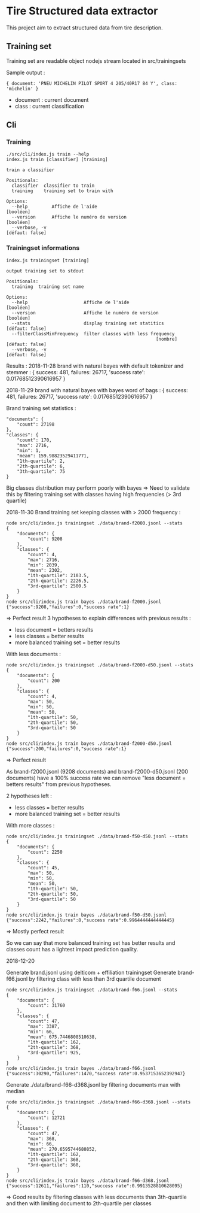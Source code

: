 # Tire Structured data extractor

This project aim to extract structured data from tire description.

## Training set

Training set are readable object nodejs stream located in src/trainingsets

Sample output :
```
{ document: 'PNEU MICHELIN PILOT SPORT 4 205/40R17 84 Y', class: 'michelin' }
```

 * document : current document
 * class : current classification


## Cli

### Training
```
./src/cli/index.js train --help
index.js train [classifier] [training]

train a classifier

Positionals:
  classifier  classifier to train
  training    training set to train with

Options:
  --help         Affiche de l'aide                                     [booléen]
  --version      Affiche le numéro de version                          [booléen]
  --verbose, -v                                                  [défaut: false]
```

### Trainingset informations
```
index.js trainingset [training]

output training set to stdout

Positionals:
  training  training set name

Options:
  --help                     Affiche de l'aide                         [booléen]
  --version                  Affiche le numéro de version              [booléen]
  --stats                    display training set statitics      [défaut: false]
  --filterClassMinFrequency  filter classes with less frequency
                                                        [nombre] [défaut: false]
  --verbose, -v                                                  [défaut: false]
```

Results :
2018-11-28 brand with natural bayes with default tokenizer and stemmer :
{ success: 481,
  failures: 26717,
  'success rate': 0.01768512390616957 }

2018-11-29 brand with natural bayes with bayes word of bags :
{ success: 481,
  failures: 26717,
  'success rate': 0.01768512390616957 }

Brand training set statistics : 
```
"documents": {
    "count": 27198
},
"classes": {
    "count": 170,
    "max": 2716,
    "min": 1,
    "mean": 159.98823529411771,
    "1th-quartile": 2,
    "2th-quartile": 6,
    "3th-quartile": 75
}    
```
Big classes distribution may perform poorly with bayes => Need to validate this by filtering training set with
classes having high frequencies (> 3rd quartile) 

2018-11-30
Brand training set keeping classes with > 2000 frequency :
```
node src/cli/index.js trainingset ./data/brand-f2000.jsonl --stats
{
    "documents": {
        "count": 9208
    },
    "classes": {
        "count": 4,
        "max": 2716,
        "min": 2039,
        "mean": 2302,
        "1th-quartile": 2103.5,
        "2th-quartile": 2226.5,
        "3rd-quartile": 2500.5
    }
}
node src/cli/index.js train bayes ./data/brand-f2000.jsonl
{"success":9208,"failures":0,"success rate":1}
```
=> Perfect result
3 hypotheses to explain differences with previous results :
 * less document = betters results
 * less classes = better results
 * more balanced training set = better results

With  less documents : 
```
node src/cli/index.js trainingset ./data/brand-f2000-d50.jsonl --stats
{
    "documents": {
        "count": 200
    },
    "classes": {
        "count": 4,
        "max": 50,
        "min": 50,
        "mean": 50,
        "1th-quartile": 50,
        "2th-quartile": 50,
        "3rd-quartile": 50
    }
}
node src/cli/index.js train bayes ./data/brand-f2000-d50.jsonl 
{"success":200,"failures":0,"success rate":1}
```
=> Perfect result

As brand-f2000.jsonl (9208 documents) and brand-f2000-d50.jsonl (200 documents) have a 100% success rate we can remove "less document = betters results" from previous hypotheses.  

2 hypotheses left :
 * less classes = better results
 * more balanced training set = better results

With more classes :
```
node src/cli/index.js trainingset ./data/brand-f50-d50.jsonl --stats
{
    "documents": {
        "count": 2250
    },
    "classes": {
        "count": 45,
        "max": 50,
        "min": 50,
        "mean": 50,
        "1th-quartile": 50,
        "2th-quartile": 50,
        "3rd-quartile": 50
    }
}
node src/cli/index.js train bayes ./data/brand-f50-d50.jsonl 
{"success":2242,"failures":8,"success rate":0.9964444444444445}
```

=> Mostly perfect result

So we can say that more balanced training set has better results and classes count has a lightest impact prediction quality.

2018-12-20

Generate brand.jsonl using delticom + effiliation trainingset
Generate  brand-f66.jsonl by filtering class with less than 3rd quartile document
```
node src/cli/index.js trainingset ./data/brand-f66.jsonl --stats
{
    "documents": {
        "count": 31760
    },
    "classes": {
        "count": 47,
        "max": 3387,
        "min": 66,
        "mean": 675.7446808510638,
        "1th-quartile": 162,
        "2th-quartile": 368,
        "3rd-quartile": 925,
    }
}
node src/cli/index.js train bayes ./data/brand-f66.jsonl
{"success":30290,"failures":1470,"success rate":0.9537153652392947}
```

Generate ./data/brand-f66-d368.jsonl by filtering documents max with median
```
node src/cli/index.js trainingset ./data/brand-f66-d368.jsonl --stats
{
    "documents": {
        "count": 12721
    },
    "classes": {
        "count": 47,
        "max": 368,
        "min": 66,
        "mean": 270.6595744680852,
        "1th-quartile": 162,
        "2th-quartile": 368,
        "3rd-quartile": 368,
    }
}
node src/cli/index.js train bayes ./data/brand-f66-d368.jsonl
{"success":12611,"failures":110,"success rate":0.9913528810628095}
```
=> Good results by filtering classes with less documents than 3th-quartile and then with limiting document to 2th-quartile per classes

